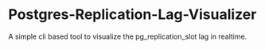 # Postgres-Replication-Lag-Visualizer
A simple cli based tool to visualize the pg_replication_slot lag in realtime. 
